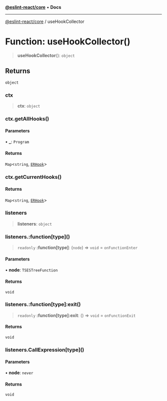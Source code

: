 [**@eslint-react/core**](../README.md) • **Docs**

***

[@eslint-react/core](../README.md) / useHookCollector

# Function: useHookCollector()

> **useHookCollector**(): `object`

## Returns

`object`

### ctx

> **ctx**: `object`

### ctx.getAllHooks()

#### Parameters

• **\_**: `Program`

#### Returns

`Map`\<`string`, [`ERHook`](../interfaces/ERHook.md)\>

### ctx.getCurrentHooks()

#### Returns

`Map`\<`string`, [`ERHook`](../interfaces/ERHook.md)\>

### listeners

> **listeners**: `object`

### listeners.:function\[type\]()

> `readonly` **:function\[type\]**: (`node`) => `void` = `onFunctionEnter`

#### Parameters

• **node**: `TSESTreeFunction`

#### Returns

`void`

### listeners.:function\[type\]:exit()

> `readonly` **:function\[type\]:exit**: () => `void` = `onFunctionExit`

#### Returns

`void`

### listeners.CallExpression\[type\]()

#### Parameters

• **node**: `never`

#### Returns

`void`
